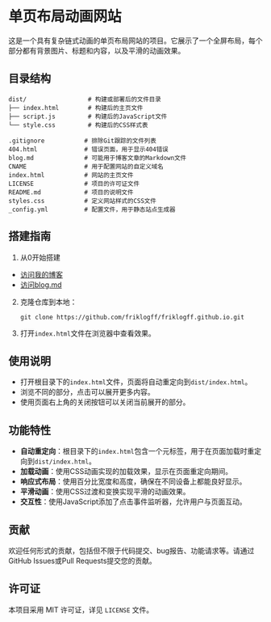 # 单页布局动画网站

这是一个具有复杂链式动画的单页布局网站的项目。它展示了一个全屏布局，每个部分都有背景图片、标题和内容，以及平滑的动画效果。

## 目录结构

```
dist/                 # 构建或部署后的文件目录
├── index.html        # 构建后的主页文件
├── script.js         # 构建后的JavaScript文件
└── style.css         # 构建后的CSS样式表

.gitignore           # 排除Git跟踪的文件列表
404.html             # 错误页面，用于显示404错误
blog.md              # 可能用于博客文章的Markdown文件
CNAME                # 用于配置网站的自定义域名
index.html           # 网站的主页文件
LICENSE              # 项目的许可证文件
README.md            # 项目的说明文件
styles.css           # 定义网站样式的CSS文件
_config.yml          # 配置文件，用于静态站点生成器
```

## 搭建指南

1. 从0开始搭建
- [访问我的博客](https://friklogff.blog.csdn.net/article/details/142590747)
- [访问blog.md](./blog.md)
2. 克隆仓库到本地：
   ```
   git clone https://github.com/friklogff/friklogff.github.io.git
   ```
3. 打开`index.html`文件在浏览器中查看效果。

## 使用说明

- 打开根目录下的`index.html`文件，页面将自动重定向到`dist/index.html`。
- 浏览不同的部分，点击可以展开更多内容。
- 使用页面右上角的关闭按钮可以关闭当前展开的部分。

## 功能特性

- **自动重定向**：根目录下的`index.html`包含一个元标签，用于在页面加载时重定向到`dist/index.html`。
- **加载动画**：使用CSS动画实现的加载效果，显示在页面重定向期间。
- **响应式布局**：使用百分比宽度和高度，确保在不同设备上都能良好显示。
- **平滑动画**：使用CSS过渡和变换实现平滑的动画效果。
- **交互性**：使用JavaScript添加了点击事件监听器，允许用户与页面互动。

## 贡献

欢迎任何形式的贡献，包括但不限于代码提交、bug报告、功能请求等。请通过GitHub Issues或Pull Requests提交您的贡献。

## 许可证

本项目采用 MIT 许可证，详见 `LICENSE` 文件。

